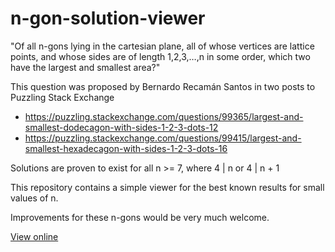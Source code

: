 # n-gon-solution-viewer

"Of all n-gons lying in the cartesian plane, all of whose vertices are lattice points, and whose sides are of length 1,2,3,…,n in some order, which two have the largest and smallest area?"

This question was proposed by Bernardo Recamán Santos in two posts to Puzzling Stack Exchange

 - https://puzzling.stackexchange.com/questions/99365/largest-and-smallest-dodecagon-with-sides-1-2-3-dots-12
 - https://puzzling.stackexchange.com/questions/99415/largest-and-smallest-hexadecagon-with-sides-1-2-3-dots-16

Solutions are proven to exist for all n >= 7, where 4 | n or 4 | n + 1

This repository contains a simple viewer for the best known results for small values of n.

Improvements for these n-gons would be very much welcome.

[View online](https://hohmiyazawa.github.io/n-gon-solution-viewer/viewer.html)
